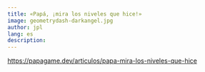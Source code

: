 ```yaml
---
title: «Papá, ¡mira los niveles que hice!»
image: geometrydash-darkangel.jpg
author: jpl
lang: es
description: 
---
```


https://papagame.dev/articulos/papa-mira-los-niveles-que-hice
